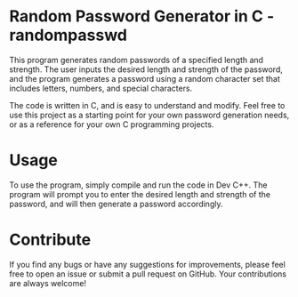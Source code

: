 # Random Password Generator in C - randompasswd

This program generates random passwords of a specified length and strength. The user inputs the desired length and strength of the password, and the program generates a password using a random character set that includes letters, numbers, and special characters.

The code is written in C, and is easy to understand and modify. Feel free to use this project as a starting point for your own password generation needs, or as a reference for your own C programming projects.

# Usage

To use the program, simply compile and run the code in Dev C++. The program will prompt you to enter the desired length and strength of the password, and will then generate a password accordingly.

# Contribute

If you find any bugs or have any suggestions for improvements, please feel free to open an issue or submit a pull request on GitHub. Your contributions are always welcome!
